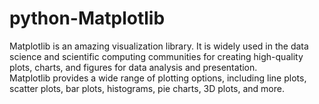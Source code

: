 # python-Matplotlib
Matplotlib is an amazing visualization library.
It is widely used in the data science and scientific computing communities for creating high-quality plots, charts, and figures for data analysis and presentation.
<br>
Matplotlib provides a wide range of plotting options, including line plots, scatter plots, bar plots, histograms, pie charts, 3D plots, and more.
